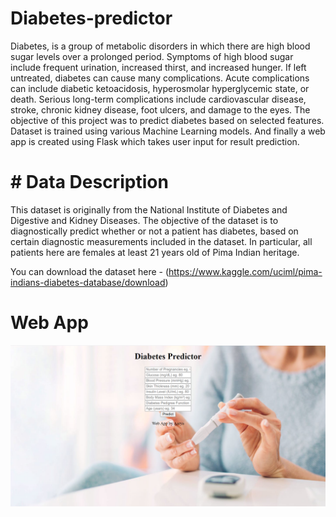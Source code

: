 # Diabetes-predictor

Diabetes, is a group of metabolic disorders in which there are high blood sugar levels over a prolonged period. Symptoms of high blood sugar include frequent urination, increased thirst, and increased hunger. If left untreated, diabetes can cause many complications. Acute complications can include diabetic ketoacidosis, hyperosmolar hyperglycemic state, or death. Serious long-term complications include cardiovascular disease, stroke, chronic kidney disease, foot ulcers, and damage to the eyes. 
The objective of this project was to predict diabetes based on selected features. Dataset is trained using various Machine Learning models. And finally a web app is created using Flask which takes user input for result prediction.

# # Data Description

This dataset is originally from the National Institute of Diabetes and Digestive and Kidney Diseases. The objective of the dataset is to diagnostically predict whether or not a patient has diabetes, based on certain diagnostic measurements included in the dataset. In particular, all patients here are females at least 21 years old of Pima Indian heritage.

You can download the dataset here - (https://www.kaggle.com/uciml/pima-indians-diabetes-database/download)

# **Web App**

![](screenshot.png)

